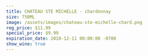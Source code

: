 ```yaml
---
title: CHATEAU STE MICHELLE - chardonnay
size: 750ML
image: /assets/images/chateau-ste-michelle-chard.png
reg_price: $11.99
special_price: $9.99
expiration_date: 2018-12-11 00:00:00 -0700
show_wine: true
---
```


